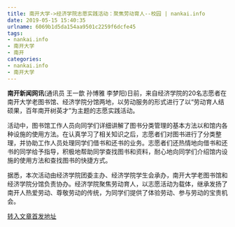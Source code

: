 ```yaml
---
title: 南开大学->经济学院志愿实践活动：聚焦劳动育人--校园 | nankai.info
date: 2019-05-15 15:40:35
urlname: 6069b1d5da154aa9501c2259f6dcfe45
tags: 
- nankai.info
- 南开大学
- 南开
categories:
- nankai.info
- 南开大学
---
```



**南开新闻网讯**(通讯员 王一歆 孙博雅 李梦阳)日前，来自经济学院的20名志愿者在南开大学老图书馆、经济学院分馆两地，以劳动服务的形式进行了以“劳动育人结硕果，百年南开树英才”为主题的志愿实践活动。

活动中，图书馆工作人员向同学们详细讲解了图书分类管理的基本方法以和馆内各种设施的使用方法。在认真学习了相关知识之后，志愿者们对图书进行了分类整理，并协助工作人员处理同学们借书和还书的业务。志愿者们还热情地向借书和还书的同学给予指导，积极地帮助同学查找图书和资料，耐心地向同学们介绍馆内设施的使用方法和查找图书的快捷方式。

据悉，本次活动由经济学院团委主办、经济学院学生会承办，南开大学老图书馆和经济学院分馆负责协办。经济学院聚焦劳动育人，以志愿活动为载体，继承发扬了南开人热爱劳动、尊敬劳动的传统，为同学们提供了体验劳动、参与劳动的宝贵机会。





[转入文章首发地址](http://news.nankai.edu.cn/qqxy/system/2019/05/15/000451594.shtml)